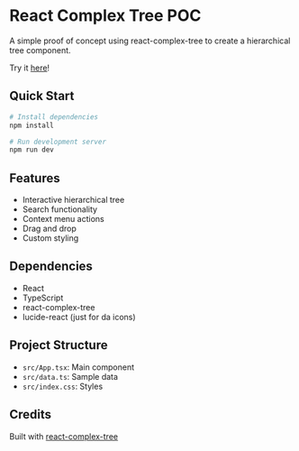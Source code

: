 # React Complex Tree POC

A simple proof of concept using react-complex-tree to create a hierarchical tree component.

Try it [here](https://react-complex-tree-poc.vercel.app)!

## Quick Start

```bash
# Install dependencies
npm install

# Run development server
npm run dev
```

## Features

- Interactive hierarchical tree
- Search functionality
- Context menu actions
- Drag and drop
- Custom styling

## Dependencies

- React
- TypeScript
- react-complex-tree
- lucide-react (just for da icons)

## Project Structure

- `src/App.tsx`: Main component
- `src/data.ts`: Sample data
- `src/index.css`: Styles

## Credits

Built with [react-complex-tree](https://github.com/lukasbach/react-complex-tree) 
